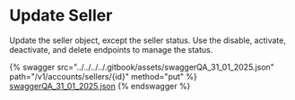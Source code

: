 # Update Seller

Update the seller object, except the seller status. Use the disable, activate, deactivate, and delete endpoints to manage the status.

{% swagger src="../../../../.gitbook/assets/swaggerQA_31_01_2025.json" path="/v1/accounts/sellers/{id}" method="put" %}
[swaggerQA_31_01_2025.json](../../../../.gitbook/assets/swaggerQA_31_01_2025.json)
{% endswagger %}
